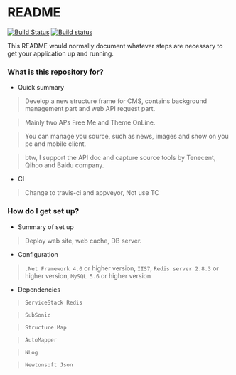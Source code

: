 # README #

[![Build Status](https://travis-ci.org/itabas016/ebandbox.svg?branch=master)](https://travis-ci.org/itabas016/ebandbox) [![Build status](https://ci.appveyor.com/api/projects/status/f6va79y6s9bjrjkl?svg=true)](https://ci.appveyor.com/project/itabas016/ebandbox)

This README would normally document whatever steps are necessary to get your application up and running.

### What is this repository for? ###

* Quick summary

> Develop a new structure frame for CMS, contains background management part and web API request part.

> Mainly two APs Free Me and Theme OnLine.

> You can manage you source, such as news, images and show on you pc and mobile client.

> btw, I support the API doc and capture source tools by Tenecent, Qihoo and Baidu company.

* CI

> Change to travis-ci and appveyor, Not use TC

### How do I get set up? ###

* Summary of set up

> Deploy web site, web cache, DB server.

* Configuration

> `.Net Framework 4.0` or higher version, `IIS7`, `Redis server 2.8.3` or higher version, `MySQL 5.6` or higher version

* Dependencies

> `ServiceStack Redis`

> `SubSonic`

> `Structure Map`

> `AutoMapper`

> `NLog`

> `Newtonsoft Json`